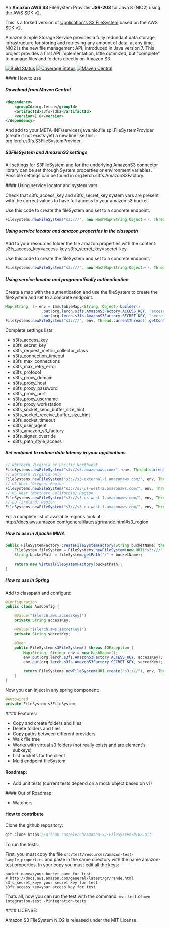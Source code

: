 An **Amazon AWS S3** FileSystem Provider **JSR-203** for Java 8 (NIO2) using the AWS SDK v2.

This is a forked version of [Upplication's S3 FileSystem](https://github.com/upplication/Amazon-S3-FileSystem-NIO2) based on the AWS SDK v2.

Amazon Simple Storage Service provides a fully redundant data storage infrastructure for storing and retrieving any amount of data, at any time.
NIO2 is the new file management API, introduced in Java version 7.
This project provides a first API implementation, little optimized, but "complete" to manage files and folders directly on Amazon S3.

[![Build Status](https://travis-ci.org/elerch/Amazon-S3-FileSystem-NIO2.svg?branch=sdkv2)](https://travis-ci.org/elerch/Amazon-S3-FileSystem-NIO2/builds) [![Coverage Status](https://coveralls.io/repos/elerch/Amazon-S3-FileSystem-NIO2/badge.png?branch=sdkv2)](https://coveralls.io/r/elerch/Amazon-S3-FileSystem-NIO2?branch=sdkv2) [![Maven Central](https://maven-badges.herokuapp.com/maven-central/org.lerch/s3fs/badge.svg)](https://maven-badges.herokuapp.com/maven-central/org.lerch/s3fs)

#### How to use

##### Download from Maven Central

```XML
<dependency>
	<groupId>org.lerch</groupId>
	<artifactId>s3fs-sdk2</artifactId>
	<version>1.0</version>
</dependency>
```


And add to your META-INF/services/java.nio.file.spi.FileSystemProvider (create if not exists yet) a new line like this: org.lerch.s3fs.S3FileSystemProvider.

##### S3FileSystem and AmazonS3 settings

All settings for S3FileSystem and for the underlying AmazonS3 connector library can be set through System properties or environment variables.
Possible settings can be found in org.lerch.s3fs.AmazonS3Factory.

#### Using service locator and system vars

Check that s3fs_access_key and s3fs_secret_key system vars are present with the correct values to have full access to your amazon s3 bucket.

Use this code to create the fileSystem and set to a concrete endpoint.

```java
FileSystems.newFileSystem("s3:///", new HashMap<String,Object>(), Thread.currentThread().getContextClassLoader());
```

##### Using service locator and amazon.properties in the classpath

Add to your resources folder the file amazon.properties with the content:
s3fs_access_key=access-key
s3fs_secret_key=secret-key

Use this code to create the fileSystem and set to a concrete endpoint.

```java
FileSystems.newFileSystem("s3:///", new HashMap<String,Object>(), Thread.currentThread().getContextClassLoader());
```

##### Using service locator and programatically authentication

Create a map with the authentication and use the fileSystem to create the fileSystem and set to a concrete endpoint.

```java
Map<String, ?> env = ImmutableMap.<String, Object> builder()
				.put(org.lerch.s3fs.AmazonS3Factory.ACCESS_KEY, "access key")
				.put(org.lerch.s3fs.AmazonS3Factory.SECRET_KEY, "secret key").build()
FileSystems.newFileSystem("s3:///", env, Thread.currentThread().getContextClassLoader());
```

Complete settings lists:

* s3fs_access_key
* s3fs_secret_key
* s3fs_request_metric_collector_class
* s3fs_connection_timeout
* s3fs_max_connections
* s3fs_max_retry_error
* s3fs_protocol
* s3fs_proxy_domain
* s3fs_proxy_host
* s3fs_proxy_password
* s3fs_proxy_port
* s3fs_proxy_username
* s3fs_proxy_workstation
* s3fs_socket_send_buffer_size_hint
* s3fs_socket_receive_buffer_size_hint
* s3fs_socket_timeout
* s3fs_user_agent
* s3fs_amazon_s3_factory
* s3fs_signer_override
* s3fs_path_style_access

##### Set endpoint to reduce data latency in your applications

```java
// Northern Virginia or Pacific Northwest
FileSystems.newFileSystem("s3://s3.amazonaws.com/", env, Thread.currentThread().getContextClassLoader());
// Northern Virginia only
FileSystems.newFileSystem("s3://s3-external-1.amazonaws.com/", env, Thread.currentThread().getContextClassLoader());
// US West (Oregon) Region
FileSystems.newFileSystem("s3://s3-us-west-2.amazonaws.com/", env, Thread.currentThread().getContextClassLoader());
// US West (Northern California) Region
FileSystems.newFileSystem("s3://s3-us-west-1.amazonaws.com/", env, Thread.currentThread().getContextClassLoader());
// EU (Ireland) Region
FileSystems.newFileSystem("s3://s3-eu-west-1.amazonaws.com/", env, Thread.currentThread().getContextClassLoader());
```

For a complete list of available regions look at: http://docs.aws.amazon.com/general/latest/gr/rande.html#s3_region

##### How to use in Apache MINA

```java
public FileSystemFactory createFileSystemFactory(String bucketName) throws IOException, URISyntaxException {
    FileSystem fileSystem = FileSystems.newFileSystem(new URI("s3:///"), env, Thread.currentThread().getContextClassLoader());
    String bucketPath = fileSystem.getPath("/" + bucketName);

    return new VirtualFileSystemFactory(bucketPath);
}
```

##### How to use in Spring

Add to classpath and configure:

```java
@Configuration
public class AwsConfig {

    @Value("${lerch.aws.accessKey}")
    private String accessKey;

    @Value("${lerch.aws.secretKey}")
    private String secretKey;

    @Bean
    public FileSystem s3FileSystem() throws IOException {
        Map<String, String> env = new HashMap<>();
        env.put(org.lerch.s3fs.AmazonS3Factory.ACCESS_KEY, accessKey);
        env.put(org.lerch.s3fs.AmazonS3Factory.SECRET_KEY, secretKey);

        return FileSystems.newFileSystem(URI.create("s3:///"), env, Thread.currentThread().getContextClassLoader());
    }
}
```

Now you can inject in any spring component:

```java
@Autowired
private FileSystem s3FileSystem;
```

#### Features:

* Copy and create folders and files
* Delete folders and files
* Copy paths between different providers
* Walk file tree
* Works with virtual s3 folders (not really exists and are element's subkeys)
* List buckets for the client
* Multi endpoint fileSystem

#### Roadmap:

* Add unit tests (current tests depend on a mock object based on v1)

#### Out of Roadmap:

* Watchers

#### How to contribute

Clone the github repository:

```java
git clone https://github.com/elerch/Amazon-S3-FileSystem-NIO2.git
```

To run the tests:

First, you must copy the file `src/test/resources/amazon-test-sample.properties` and paste in the same directory with the name amazon-test.properties. In your copy you must edit all the keys:

```
bucket_name=/your-bucket-name for test
# http://docs.aws.amazon.com/general/latest/gr/rande.html 
s3fs_secret_key= your secret key for test
s3fs_access_key=your access key for test
```

Thats all, now you can run the test with the command: `mvn test` or `mvn integration-test -Pintegration-tests`

#### LICENSE:

Amazon S3 FileSystem NIO2 is released under the MIT License.
